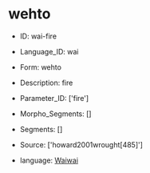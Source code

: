 # wehto

* ID: wai-fire 
* Language_ID: wai 
* Form: wehto 
* Description: fire 
* Parameter_ID: ['fire'] 
* Morpho_Segments: [] 
* Segments: [] 
* Source: ['howard2001wrought[485]'] 

* language: <a href='/data/languages/wai'>Waiwai</a>